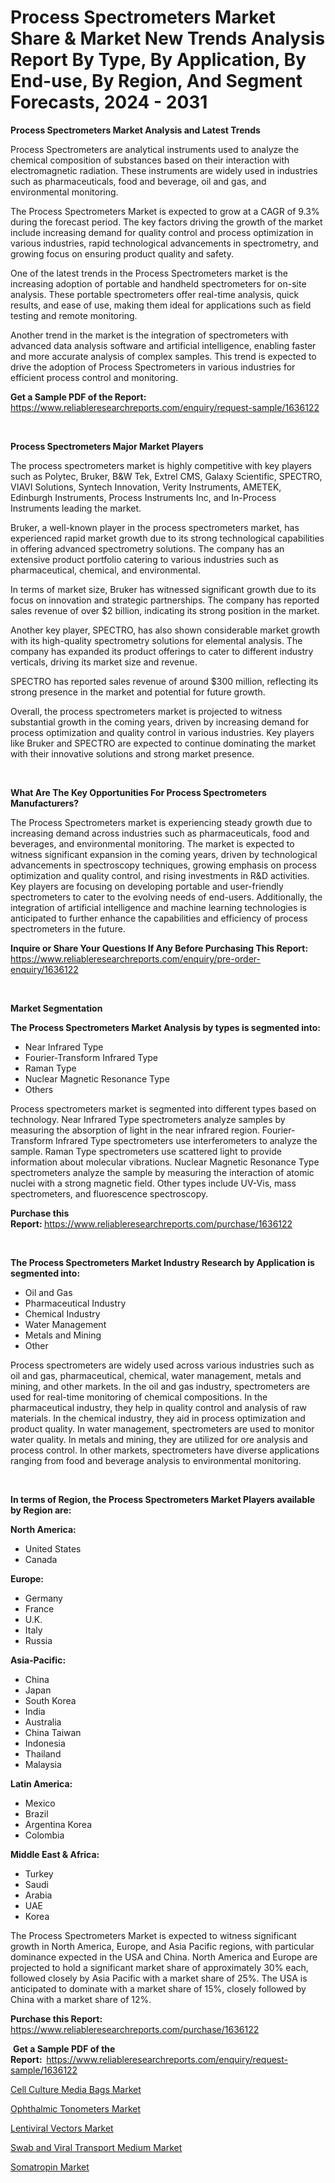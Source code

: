 <p><h1>Process Spectrometers Market Share & Market New Trends Analysis Report By Type, By Application, By End-use, By Region, And Segment Forecasts, 2024 - 2031</h1></p><p><strong>Process Spectrometers Market Analysis and Latest Trends</strong></p>
<p><p>Process Spectrometers are analytical instruments used to analyze the chemical composition of substances based on their interaction with electromagnetic radiation. These instruments are widely used in industries such as pharmaceuticals, food and beverage, oil and gas, and environmental monitoring.</p><p>The Process Spectrometers Market is expected to grow at a CAGR of 9.3% during the forecast period. The key factors driving the growth of the market include increasing demand for quality control and process optimization in various industries, rapid technological advancements in spectrometry, and growing focus on ensuring product quality and safety.</p><p>One of the latest trends in the Process Spectrometers market is the increasing adoption of portable and handheld spectrometers for on-site analysis. These portable spectrometers offer real-time analysis, quick results, and ease of use, making them ideal for applications such as field testing and remote monitoring.</p><p>Another trend in the market is the integration of spectrometers with advanced data analysis software and artificial intelligence, enabling faster and more accurate analysis of complex samples. This trend is expected to drive the adoption of Process Spectrometers in various industries for efficient process control and monitoring.</p></p>
<p><strong>Get a Sample PDF of the Report:&nbsp;</strong> <a href="https://www.reliableresearchreports.com/enquiry/request-sample/1636122">https://www.reliableresearchreports.com/enquiry/request-sample/1636122</a></p>
<p>&nbsp;</p>
<p><strong>Process Spectrometers Major Market Players</strong></p>
<p><p>The process spectrometers market is highly competitive with key players such as Polytec, Bruker, B&W Tek, Extrel CMS, Galaxy Scientific, SPECTRO, VIAVI Solutions, Syntech Innovation, Verity Instruments, AMETEK, Edinburgh Instruments, Process Instruments Inc, and In-Process Instruments leading the market.</p><p>Bruker, a well-known player in the process spectrometers market, has experienced rapid market growth due to its strong technological capabilities in offering advanced spectrometry solutions. The company has an extensive product portfolio catering to various industries such as pharmaceutical, chemical, and environmental.</p><p>In terms of market size, Bruker has witnessed significant growth due to its focus on innovation and strategic partnerships. The company has reported sales revenue of over $2 billion, indicating its strong position in the market.</p><p>Another key player, SPECTRO, has also shown considerable market growth with its high-quality spectrometry solutions for elemental analysis. The company has expanded its product offerings to cater to different industry verticals, driving its market size and revenue.</p><p>SPECTRO has reported sales revenue of around $300 million, reflecting its strong presence in the market and potential for future growth.</p><p>Overall, the process spectrometers market is projected to witness substantial growth in the coming years, driven by increasing demand for process optimization and quality control in various industries. Key players like Bruker and SPECTRO are expected to continue dominating the market with their innovative solutions and strong market presence.</p></p>
<p>&nbsp;</p>
<p><strong>What Are The Key Opportunities For Process Spectrometers Manufacturers?</strong></p>
<p><p>The Process Spectrometers market is experiencing steady growth due to increasing demand across industries such as pharmaceuticals, food and beverages, and environmental monitoring. The market is expected to witness significant expansion in the coming years, driven by technological advancements in spectroscopy techniques, growing emphasis on process optimization and quality control, and rising investments in R&D activities. Key players are focusing on developing portable and user-friendly spectrometers to cater to the evolving needs of end-users. Additionally, the integration of artificial intelligence and machine learning technologies is anticipated to further enhance the capabilities and efficiency of process spectrometers in the future.</p></p>
<p><strong>Inquire or Share Your Questions If Any Before Purchasing This Report:</strong> <a href="https://www.reliableresearchreports.com/enquiry/pre-order-enquiry/1636122">https://www.reliableresearchreports.com/enquiry/pre-order-enquiry/1636122</a></p>
<p>&nbsp;</p>
<p><strong>Market Segmentation</strong></p>
<p><strong>The Process Spectrometers Market Analysis by types is segmented into:</strong></p>
<p><ul><li>Near Infrared Type</li><li>Fourier-Transform Infrared Type</li><li>Raman Type</li><li>Nuclear Magnetic Resonance Type</li><li>Others</li></ul></p>
<p><p>Process spectrometers market is segmented into different types based on technology. Near Infrared Type spectrometers analyze samples by measuring the absorption of light in the near infrared region. Fourier-Transform Infrared Type spectrometers use interferometers to analyze the sample. Raman Type spectrometers use scattered light to provide information about molecular vibrations. Nuclear Magnetic Resonance Type spectrometers analyze the sample by measuring the interaction of atomic nuclei with a strong magnetic field. Other types include UV-Vis, mass spectrometers, and fluorescence spectroscopy.</p></p>
<p><strong>Purchase this Report:&nbsp;</strong><a href="https://www.reliableresearchreports.com/purchase/1636122">https://www.reliableresearchreports.com/purchase/1636122</a></p>
<p>&nbsp;</p>
<p><strong>The Process Spectrometers Market Industry Research by Application is segmented into:</strong></p>
<p><ul><li>Oil and Gas</li><li>Pharmaceutical Industry</li><li>Chemical Industry</li><li>Water Management</li><li>Metals and Mining</li><li>Other</li></ul></p>
<p><p>Process spectrometers are widely used across various industries such as oil and gas, pharmaceutical, chemical, water management, metals and mining, and other markets. In the oil and gas industry, spectrometers are used for real-time monitoring of chemical compositions. In the pharmaceutical industry, they help in quality control and analysis of raw materials. In the chemical industry, they aid in process optimization and product quality. In water management, spectrometers are used to monitor water quality. In metals and mining, they are utilized for ore analysis and process control. In other markets, spectrometers have diverse applications ranging from food and beverage analysis to environmental monitoring.</p></p>
<p>&nbsp;</p>
<p><strong>In terms of Region, the Process Spectrometers Market Players available by Region are:</strong></p>
<p>
    <p> <strong> North America: </strong>
        <ul>
            <li>United States</li>
            <li>Canada</li>
        </ul>
        </p> 
    <p> <strong> Europe: </strong>
        <ul>
            <li>Germany</li>
            <li>France</li>
            <li>U.K.</li>
            <li>Italy</li>
            <li>Russia</li>
        </ul>
        </p> 
    <p> <strong> Asia-Pacific: </strong>
        <ul>
            <li>China</li>
            <li>Japan</li>
            <li>South Korea</li>
            <li>India</li>
            <li>Australia</li>
            <li>China Taiwan</li>
            <li>Indonesia</li>
            <li>Thailand</li>
            <li>Malaysia</li>
        </ul>
        </p> 
    <p> <strong> Latin America: </strong>
        <ul>
            <li>Mexico</li>
            <li>Brazil</li>
            <li>Argentina Korea</li>
            <li>Colombia</li>
        </ul>
        </p> 
    <p> <strong> Middle East & Africa: </strong>
        <ul>
            <li>Turkey</li>
            <li>Saudi</li>
            <li>Arabia</li>
            <li>UAE</li>
            <li>Korea</li>
        </ul>
    </p>
    </p>
<p><p>The Process Spectrometers Market is expected to witness significant growth in North America, Europe, and Asia Pacific regions, with particular dominance expected in the USA and China. North America and Europe are projected to hold a significant market share of approximately 30% each, followed closely by Asia Pacific with a market share of 25%. The USA is anticipated to dominate with a market share of 15%, closely followed by China with a market share of 12%.</p></p>
<p><strong>Purchase this Report: </strong><a href="https://www.reliableresearchreports.com/purchase/1636122">https://www.reliableresearchreports.com/purchase/1636122</a></p>
<p>&nbsp;<strong>Get a Sample PDF of the Report:&nbsp;&nbsp;</strong><a href="https://www.reliableresearchreports.com/enquiry/request-sample/1636122">https://www.reliableresearchreports.com/enquiry/request-sample/1636122</a></p>
<p><strong></strong></p>
<p><p><a href="https://medium.com/p/f5bded6a1db5/edit">Cell Culture Media Bags Market</a></p><p><a href="https://medium.com/p/6cf70ecd8a31/edit">Ophthalmic Tonometers Market</a></p><p><a href="https://medium.com/p/224cfbc8bc18/edit">Lentiviral Vectors Market</a></p><p><a href="https://medium.com/p/06b3cb9b1cef/edit">Swab and Viral Transport Medium Market</a></p><p><a href="https://medium.com/p/2e01965772e6/edit">Somatropin Market</a></p></p>